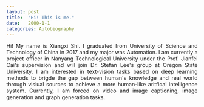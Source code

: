 ```yaml
---
layout: post
title:  "Hi! This is me."
date:   2000-1-1
categories: Autobiography
---
```


<div class="grid-wrapper">
  <div style="grid-column: span 3;">
    <p align="justify">
  Hi! My name is Xiangxi Shi. I graduated from University of Science and Technology of China in 2017 and my major was Automation. I am currently a project officer in Nanyang Technological University under the Prof. Jianfei Cai's supervision and will join Dr. Stefan Lee's group at Oregon State University. I am interested in text-vision tasks based on deep learning methods to brigde the gap between human's knowledge and real world through visiual sources to achieve a more human-like aritfical intelligence system. Currently, I am forced on video and image captioning, image generation and graph generation tasks.
    </p>
    </div>
  </div>
</div>

